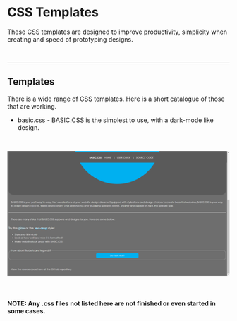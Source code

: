 # CSS Templates

These CSS templates are designed to improve productivity,
simplicity when creating and speed of prototyping designs.

<br/>
<hr/>

## Templates

There is a wide range of CSS templates. Here is a short catalogue of those that are working.

 + basic.css - BASIC.CSS is the simplest to use, with a dark-mode like design.
<br/>

![Basic.css Image Preview](https://raw.githubusercontent.com/Password-Classified/CSS-Templates/master/Images/Basic%20Image.png)
  
<br/>

#### **NOTE:** Any .css files not listed here are not finished or even started in some cases.

